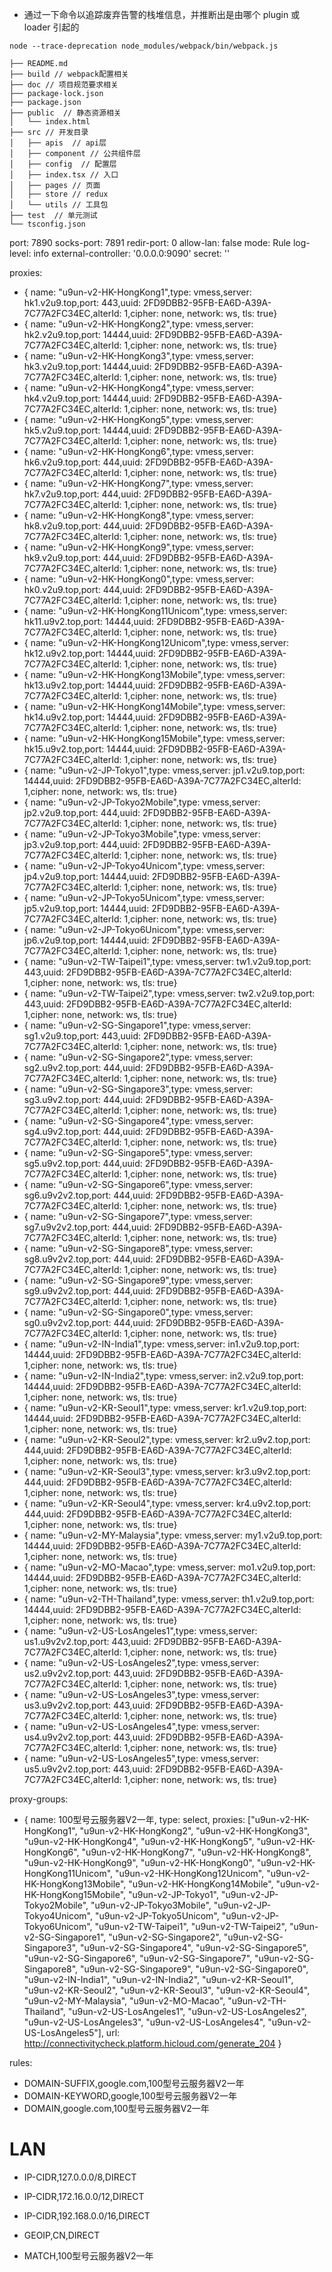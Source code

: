 - 通过一下命令以追踪废弃告警的栈堆信息，并推断出是由哪个 plugin 或 loader 引起的
```Shell
node --trace-deprecation node_modules/webpack/bin/webpack.js
```

```
├── README.md 
├── build // webpack配置相关
├── doc // 项目规范要求相关
├── package-lock.json
├── package.json
├── public  // 静态资源相关
│   └── index.html
├── src // 开发目录
│   ├── apis  // api层
│   ├── component // 公共组件层
│   ├── config  // 配置层
│   ├── index.tsx // 入口
│   ├── pages // 页面
│   ├── store // redux
│   └── utils // 工具包
├── test  // 单元测试
└── tsconfig.json
```


port: 7890
socks-port: 7891
redir-port: 0
allow-lan: false
mode: Rule
log-level: info
external-controller: '0.0.0.0:9090'
secret: ''


proxies:
- { name: "u9un-v2-HK-HongKong1",type: vmess,server: hk1.v2u9.top,port: 443,uuid: 2FD9DBB2-95FB-EA6D-A39A-7C77A2FC34EC,alterId: 1,cipher: none, network: ws, tls: true}
- { name: "u9un-v2-HK-HongKong2",type: vmess,server: hk2.v2u9.top,port: 14444,uuid: 2FD9DBB2-95FB-EA6D-A39A-7C77A2FC34EC,alterId: 1,cipher: none, network: ws, tls: true}
- { name: "u9un-v2-HK-HongKong3",type: vmess,server: hk3.v2u9.top,port: 14444,uuid: 2FD9DBB2-95FB-EA6D-A39A-7C77A2FC34EC,alterId: 1,cipher: none, network: ws, tls: true}
- { name: "u9un-v2-HK-HongKong4",type: vmess,server: hk4.v2u9.top,port: 14444,uuid: 2FD9DBB2-95FB-EA6D-A39A-7C77A2FC34EC,alterId: 1,cipher: none, network: ws, tls: true}
- { name: "u9un-v2-HK-HongKong5",type: vmess,server: hk5.v2u9.top,port: 14444,uuid: 2FD9DBB2-95FB-EA6D-A39A-7C77A2FC34EC,alterId: 1,cipher: none, network: ws, tls: true}
- { name: "u9un-v2-HK-HongKong6",type: vmess,server: hk6.v2u9.top,port: 444,uuid: 2FD9DBB2-95FB-EA6D-A39A-7C77A2FC34EC,alterId: 1,cipher: none, network: ws, tls: true}
- { name: "u9un-v2-HK-HongKong7",type: vmess,server: hk7.v2u9.top,port: 444,uuid: 2FD9DBB2-95FB-EA6D-A39A-7C77A2FC34EC,alterId: 1,cipher: none, network: ws, tls: true}
- { name: "u9un-v2-HK-HongKong8",type: vmess,server: hk8.v2u9.top,port: 444,uuid: 2FD9DBB2-95FB-EA6D-A39A-7C77A2FC34EC,alterId: 1,cipher: none, network: ws, tls: true}
- { name: "u9un-v2-HK-HongKong9",type: vmess,server: hk9.v2u9.top,port: 444,uuid: 2FD9DBB2-95FB-EA6D-A39A-7C77A2FC34EC,alterId: 1,cipher: none, network: ws, tls: true}
- { name: "u9un-v2-HK-HongKong0",type: vmess,server: hk0.v2u9.top,port: 444,uuid: 2FD9DBB2-95FB-EA6D-A39A-7C77A2FC34EC,alterId: 1,cipher: none, network: ws, tls: true}
- { name: "u9un-v2-HK-HongKong11Unicom",type: vmess,server: hk11.u9v2.top,port: 14444,uuid: 2FD9DBB2-95FB-EA6D-A39A-7C77A2FC34EC,alterId: 1,cipher: none, network: ws, tls: true}
- { name: "u9un-v2-HK-HongKong12Unicom",type: vmess,server: hk12.u9v2.top,port: 14444,uuid: 2FD9DBB2-95FB-EA6D-A39A-7C77A2FC34EC,alterId: 1,cipher: none, network: ws, tls: true}
- { name: "u9un-v2-HK-HongKong13Mobile",type: vmess,server: hk13.u9v2.top,port: 14444,uuid: 2FD9DBB2-95FB-EA6D-A39A-7C77A2FC34EC,alterId: 1,cipher: none, network: ws, tls: true}
- { name: "u9un-v2-HK-HongKong14Mobile",type: vmess,server: hk14.u9v2.top,port: 14444,uuid: 2FD9DBB2-95FB-EA6D-A39A-7C77A2FC34EC,alterId: 1,cipher: none, network: ws, tls: true}
- { name: "u9un-v2-HK-HongKong15Mobile",type: vmess,server: hk15.u9v2.top,port: 14444,uuid: 2FD9DBB2-95FB-EA6D-A39A-7C77A2FC34EC,alterId: 1,cipher: none, network: ws, tls: true}
- { name: "u9un-v2-JP-Tokyo1",type: vmess,server: jp1.v2u9.top,port: 14444,uuid: 2FD9DBB2-95FB-EA6D-A39A-7C77A2FC34EC,alterId: 1,cipher: none, network: ws, tls: true}
- { name: "u9un-v2-JP-Tokyo2Mobile",type: vmess,server: jp2.v2u9.top,port: 444,uuid: 2FD9DBB2-95FB-EA6D-A39A-7C77A2FC34EC,alterId: 1,cipher: none, network: ws, tls: true}
- { name: "u9un-v2-JP-Tokyo3Mobile",type: vmess,server: jp3.v2u9.top,port: 444,uuid: 2FD9DBB2-95FB-EA6D-A39A-7C77A2FC34EC,alterId: 1,cipher: none, network: ws, tls: true}
- { name: "u9un-v2-JP-Tokyo4Unicom",type: vmess,server: jp4.v2u9.top,port: 14444,uuid: 2FD9DBB2-95FB-EA6D-A39A-7C77A2FC34EC,alterId: 1,cipher: none, network: ws, tls: true}
- { name: "u9un-v2-JP-Tokyo5Unicom",type: vmess,server: jp5.v2u9.top,port: 14444,uuid: 2FD9DBB2-95FB-EA6D-A39A-7C77A2FC34EC,alterId: 1,cipher: none, network: ws, tls: true}
- { name: "u9un-v2-JP-Tokyo6Unicom",type: vmess,server: jp6.v2u9.top,port: 14444,uuid: 2FD9DBB2-95FB-EA6D-A39A-7C77A2FC34EC,alterId: 1,cipher: none, network: ws, tls: true}
- { name: "u9un-v2-TW-Taipei1",type: vmess,server: tw1.v2u9.top,port: 443,uuid: 2FD9DBB2-95FB-EA6D-A39A-7C77A2FC34EC,alterId: 1,cipher: none, network: ws, tls: true}
- { name: "u9un-v2-TW-Taipei2",type: vmess,server: tw2.v2u9.top,port: 443,uuid: 2FD9DBB2-95FB-EA6D-A39A-7C77A2FC34EC,alterId: 1,cipher: none, network: ws, tls: true}
- { name: "u9un-v2-SG-Singapore1",type: vmess,server: sg1.v2u9.top,port: 443,uuid: 2FD9DBB2-95FB-EA6D-A39A-7C77A2FC34EC,alterId: 1,cipher: none, network: ws, tls: true}
- { name: "u9un-v2-SG-Singapore2",type: vmess,server: sg2.u9v2.top,port: 444,uuid: 2FD9DBB2-95FB-EA6D-A39A-7C77A2FC34EC,alterId: 1,cipher: none, network: ws, tls: true}
- { name: "u9un-v2-SG-Singapore3",type: vmess,server: sg3.u9v2.top,port: 444,uuid: 2FD9DBB2-95FB-EA6D-A39A-7C77A2FC34EC,alterId: 1,cipher: none, network: ws, tls: true}
- { name: "u9un-v2-SG-Singapore4",type: vmess,server: sg4.u9v2.top,port: 444,uuid: 2FD9DBB2-95FB-EA6D-A39A-7C77A2FC34EC,alterId: 1,cipher: none, network: ws, tls: true}
- { name: "u9un-v2-SG-Singapore5",type: vmess,server: sg5.u9v2.top,port: 444,uuid: 2FD9DBB2-95FB-EA6D-A39A-7C77A2FC34EC,alterId: 1,cipher: none, network: ws, tls: true}
- { name: "u9un-v2-SG-Singapore6",type: vmess,server: sg6.u9v2v2.top,port: 444,uuid: 2FD9DBB2-95FB-EA6D-A39A-7C77A2FC34EC,alterId: 1,cipher: none, network: ws, tls: true}
- { name: "u9un-v2-SG-Singapore7",type: vmess,server: sg7.u9v2v2.top,port: 444,uuid: 2FD9DBB2-95FB-EA6D-A39A-7C77A2FC34EC,alterId: 1,cipher: none, network: ws, tls: true}
- { name: "u9un-v2-SG-Singapore8",type: vmess,server: sg8.u9v2v2.top,port: 444,uuid: 2FD9DBB2-95FB-EA6D-A39A-7C77A2FC34EC,alterId: 1,cipher: none, network: ws, tls: true}
- { name: "u9un-v2-SG-Singapore9",type: vmess,server: sg9.u9v2v2.top,port: 444,uuid: 2FD9DBB2-95FB-EA6D-A39A-7C77A2FC34EC,alterId: 1,cipher: none, network: ws, tls: true}
- { name: "u9un-v2-SG-Singapore0",type: vmess,server: sg0.u9v2v2.top,port: 444,uuid: 2FD9DBB2-95FB-EA6D-A39A-7C77A2FC34EC,alterId: 1,cipher: none, network: ws, tls: true}
- { name: "u9un-v2-IN-India1",type: vmess,server: in1.v2u9.top,port: 14444,uuid: 2FD9DBB2-95FB-EA6D-A39A-7C77A2FC34EC,alterId: 1,cipher: none, network: ws, tls: true}
- { name: "u9un-v2-IN-India2",type: vmess,server: in2.v2u9.top,port: 14444,uuid: 2FD9DBB2-95FB-EA6D-A39A-7C77A2FC34EC,alterId: 1,cipher: none, network: ws, tls: true}
- { name: "u9un-v2-KR-Seoul1",type: vmess,server: kr1.v2u9.top,port: 14444,uuid: 2FD9DBB2-95FB-EA6D-A39A-7C77A2FC34EC,alterId: 1,cipher: none, network: ws, tls: true}
- { name: "u9un-v2-KR-Seoul2",type: vmess,server: kr2.u9v2.top,port: 444,uuid: 2FD9DBB2-95FB-EA6D-A39A-7C77A2FC34EC,alterId: 1,cipher: none, network: ws, tls: true}
- { name: "u9un-v2-KR-Seoul3",type: vmess,server: kr3.u9v2.top,port: 444,uuid: 2FD9DBB2-95FB-EA6D-A39A-7C77A2FC34EC,alterId: 1,cipher: none, network: ws, tls: true}
- { name: "u9un-v2-KR-Seoul4",type: vmess,server: kr4.u9v2.top,port: 444,uuid: 2FD9DBB2-95FB-EA6D-A39A-7C77A2FC34EC,alterId: 1,cipher: none, network: ws, tls: true}
- { name: "u9un-v2-MY-Malaysia",type: vmess,server: my1.v2u9.top,port: 14444,uuid: 2FD9DBB2-95FB-EA6D-A39A-7C77A2FC34EC,alterId: 1,cipher: none, network: ws, tls: true}
- { name: "u9un-v2-MO-Macao",type: vmess,server: mo1.v2u9.top,port: 14444,uuid: 2FD9DBB2-95FB-EA6D-A39A-7C77A2FC34EC,alterId: 1,cipher: none, network: ws, tls: true}
- { name: "u9un-v2-TH-Thailand",type: vmess,server: th1.v2u9.top,port: 14444,uuid: 2FD9DBB2-95FB-EA6D-A39A-7C77A2FC34EC,alterId: 1,cipher: none, network: ws, tls: true}
- { name: "u9un-v2-US-LosAngeles1",type: vmess,server: us1.u9v2v2.top,port: 443,uuid: 2FD9DBB2-95FB-EA6D-A39A-7C77A2FC34EC,alterId: 1,cipher: none, network: ws, tls: true}
- { name: "u9un-v2-US-LosAngeles2",type: vmess,server: us2.u9v2v2.top,port: 443,uuid: 2FD9DBB2-95FB-EA6D-A39A-7C77A2FC34EC,alterId: 1,cipher: none, network: ws, tls: true}
- { name: "u9un-v2-US-LosAngeles3",type: vmess,server: us3.u9v2v2.top,port: 443,uuid: 2FD9DBB2-95FB-EA6D-A39A-7C77A2FC34EC,alterId: 1,cipher: none, network: ws, tls: true}
- { name: "u9un-v2-US-LosAngeles4",type: vmess,server: us4.u9v2v2.top,port: 443,uuid: 2FD9DBB2-95FB-EA6D-A39A-7C77A2FC34EC,alterId: 1,cipher: none, network: ws, tls: true}
- { name: "u9un-v2-US-LosAngeles5",type: vmess,server: us5.u9v2v2.top,port: 443,uuid: 2FD9DBB2-95FB-EA6D-A39A-7C77A2FC34EC,alterId: 1,cipher: none, network: ws, tls: true}


proxy-groups:
- { name: 100型号云服务器V2一年, type: select, proxies: ["u9un-v2-HK-HongKong1", "u9un-v2-HK-HongKong2", "u9un-v2-HK-HongKong3", "u9un-v2-HK-HongKong4", "u9un-v2-HK-HongKong5", "u9un-v2-HK-HongKong6", "u9un-v2-HK-HongKong7", "u9un-v2-HK-HongKong8", "u9un-v2-HK-HongKong9", "u9un-v2-HK-HongKong0", "u9un-v2-HK-HongKong11Unicom", "u9un-v2-HK-HongKong12Unicom", "u9un-v2-HK-HongKong13Mobile", "u9un-v2-HK-HongKong14Mobile", "u9un-v2-HK-HongKong15Mobile", "u9un-v2-JP-Tokyo1", "u9un-v2-JP-Tokyo2Mobile", "u9un-v2-JP-Tokyo3Mobile", "u9un-v2-JP-Tokyo4Unicom", "u9un-v2-JP-Tokyo5Unicom", "u9un-v2-JP-Tokyo6Unicom", "u9un-v2-TW-Taipei1", "u9un-v2-TW-Taipei2", "u9un-v2-SG-Singapore1", "u9un-v2-SG-Singapore2", "u9un-v2-SG-Singapore3", "u9un-v2-SG-Singapore4", "u9un-v2-SG-Singapore5", "u9un-v2-SG-Singapore6", "u9un-v2-SG-Singapore7", "u9un-v2-SG-Singapore8", "u9un-v2-SG-Singapore9", "u9un-v2-SG-Singapore0", "u9un-v2-IN-India1", "u9un-v2-IN-India2", "u9un-v2-KR-Seoul1", "u9un-v2-KR-Seoul2", "u9un-v2-KR-Seoul3", "u9un-v2-KR-Seoul4", "u9un-v2-MY-Malaysia", "u9un-v2-MO-Macao", "u9un-v2-TH-Thailand", "u9un-v2-US-LosAngeles1", "u9un-v2-US-LosAngeles2", "u9un-v2-US-LosAngeles3", "u9un-v2-US-LosAngeles4", "u9un-v2-US-LosAngeles5"], url: http://connectivitycheck.platform.hicloud.com/generate_204 }

rules:
- DOMAIN-SUFFIX,google.com,100型号云服务器V2一年
- DOMAIN-KEYWORD,google,100型号云服务器V2一年
- DOMAIN,google.com,100型号云服务器V2一年

# LAN
- IP-CIDR,127.0.0.0/8,DIRECT
- IP-CIDR,172.16.0.0/12,DIRECT
- IP-CIDR,192.168.0.0/16,DIRECT

- GEOIP,CN,DIRECT
- MATCH,100型号云服务器V2一年
